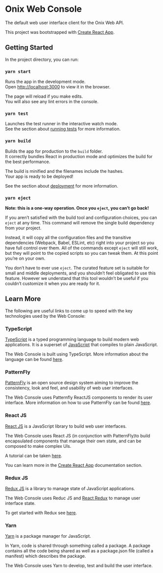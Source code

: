 # Onix Web Console

The default web user interface client for the Onix Web API.

This project was bootstrapped with [Create React App](https://github.com/facebook/create-react-app).

## Getting Started

In the project directory, you can run:

### `yarn start`

Runs the app in the development mode.<br />
Open [http://localhost:3000](http://localhost:3000) to view it in the browser.

The page will reload if you make edits.<br />
You will also see any lint errors in the console.

### `yarn test`

Launches the test runner in the interactive watch mode.<br />
See the section about [running tests](https://facebook.github.io/create-react-app/docs/running-tests) for more information.

### `yarn build`

Builds the app for production to the `build` folder.<br />
It correctly bundles React in production mode and optimizes the build for the best performance.

The build is minified and the filenames include the hashes.<br />
Your app is ready to be deployed!

See the section about [deployment](https://facebook.github.io/create-react-app/docs/deployment) for more information.

### `yarn eject`

**Note: this is a one-way operation. Once you `eject`, you can’t go back!**

If you aren’t satisfied with the build tool and configuration choices, you can `eject` at any time. This command will remove the single build dependency from your project.

Instead, it will copy all the configuration files and the transitive dependencies (Webpack, Babel, ESLint, etc) right into your project so you have full control over them. All of the commands except `eject` will still work, but they will point to the copied scripts so you can tweak them. At this point you’re on your own.

You don’t have to ever use `eject`. The curated feature set is suitable for small and middle deployments, and you shouldn’t feel obligated to use this feature. However we understand that this tool wouldn’t be useful if you couldn’t customize it when you are ready for it.

## Learn More

The following are useful links to come up to speed with the key technologies used by the Web Console:

### TypeScript

[TypeScript](https://www.typescriptlang.org/) is a typed programming language to build modern web applications. It is a superset of [JavaScript](https://javascript.info/) that compiles to plain JavaScript.

The Web Console is built using TypeScript. More information about the language can be found [here](https://www.typescriptlang.org/docs/dir.html).

### PatternFly

[PatternFly](https://www.patternfly.org/v4/) is an open source design system aiming to improve the consistency, look and feel, and usability of web user interfaces.

The Web Console uses Patternfly ReactJS components to render its user interface. More information on how to use PatternFly can be found [here](https://www.patternfly.org/v4/documentation/react/overview/training).

### React JS

[React JS](https://reactjs.org/) is a JavaScript library to build web user interfaces.

The Web Console uses React JS (in conjunction with PatternFly)to build encapsulated components that manage their own state, and can be composed  to make complex UIs.

A tutorial can be taken [here](https://reactjs.org/tutorial/tutorial.html).

You can learn more in the [Create React App](https://facebook.github.io/create-react-app/docs/getting-started) documentation section.

### Redux JS

[Redux JS](https://redux.js.org/) is a library to manage state of JavaScript applications.

The Web Console uses Reduc JS and [React Redux](https://react-redux.js.org/) to manage user interface state.

To get started with Redux see [here](https://redux.js.org/introduction/getting-started#just-the-basics).

### Yarn

[Yarn](https://yarnpkg.com/) is a package manager for JavaScript.

In Yarn, code is shared through something called a package. A package contains all the code being shared as well as a package.json file (called a manifest) which describes the package.

The Web Console uses Yarn to develop, test and build the user interface.
